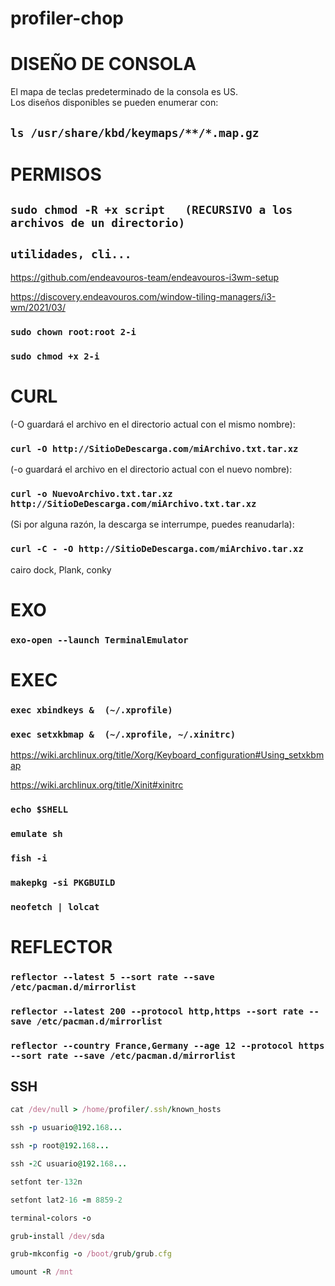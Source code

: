 # profiler-chop

# DISEÑO DE CONSOLA

 El mapa de teclas predeterminado de la consola es US.  
 Los diseños disponibles se pueden enumerar con:

## `ls /usr/share/kbd/keymaps/**/*.map.gz`

# PERMISOS

## `sudo chmod -R +x script   (RECURSIVO a los archivos de un directorio)`

## `utilidades, cli...`

https://github.com/endeavouros-team/endeavouros-i3wm-setup

https://discovery.endeavouros.com/window-tiling-managers/i3-wm/2021/03/

### `sudo chown root:root 2-i`

### `sudo chmod +x 2-i`

# CURL

(-O guardará el archivo en el directorio actual con el mismo nombre):

### `curl -O http://SitioDeDescarga.com/miArchivo.txt.tar.xz`  

(-o guardará el archivo en el directorio actual con el nuevo nombre):

### `curl -o NuevoArchivo.txt.tar.xz http://SitioDeDescarga.com/miArchivo.txt.tar.xz`

(Si por alguna razón, la descarga se interrumpe, puedes reanudarla):

### `curl -C - -O http://SitioDeDescarga.com/miArchivo.tar.xz`

cairo dock, Plank, conky 

# EXO

### `exo-open --launch TerminalEmulator`

# EXEC

### `exec xbindkeys &  (~/.xprofile)`

### `exec setxkbmap &  (~/.xprofile, ~/.xinitrc)`

https://wiki.archlinux.org/title/Xorg/Keyboard_configuration#Using_setxkbmap  

https://wiki.archlinux.org/title/Xinit#xinitrc

### `echo $SHELL`

### `emulate sh`

### `fish -i`

### `makepkg -si PKGBUILD`

### `neofetch | lolcat`

# REFLECTOR

### `reflector --latest 5 --sort rate --save /etc/pacman.d/mirrorlist`

### `reflector --latest 200 --protocol http,https --sort rate --save /etc/pacman.d/mirrorlist`

### `reflector --country France,Germany --age 12 --protocol https --sort rate --save /etc/pacman.d/mirrorlist`

## SSH

```ruby
cat /dev/null > /home/profiler/.ssh/known_hosts
```
```ruby
ssh -p usuario@192.168...
```
```ruby
ssh -p root@192.168...
```
```ruby
ssh -2C usuario@192.168...
```
```ruby
setfont ter-132n
```
```ruby
setfont lat2-16 -m 8859-2
```
```ruby
terminal-colors -o
```
```ruby
grub-install /dev/sda
```
```ruby
grub-mkconfig -o /boot/grub/grub.cfg
```
```ruby
umount -R /mnt
```
